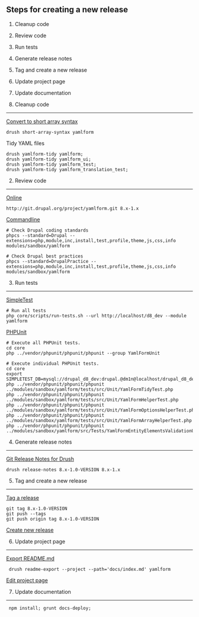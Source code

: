 
Steps for creating a new release
--------------------------------

  1. Cleanup code
  2. Review code
  3. Run tests
  4. Generate release notes
  5. Tag and create a new release
  6. Update project page
  7. Update documentation


1. Cleanup code
---------------

[Convert to short array syntax](https://www.drupal.org/project/short_array_syntax)

    drush short-array-syntax yamlform

Tidy YAML files

    drush yamlform-tidy yamlform; 
    drush yamlform-tidy yamlform_ui; 
    drush yamlform-tidy yamlform_test;
    drush yamlform-tidy yamlform_translation_test;


2. Review code
--------------

[Online](http://pareview.sh)

    http://git.drupal.org/project/yamlform.git 8.x-1.x

[Commandline](https://www.drupal.org/node/1587138)

    # Check Drupal coding standards
    phpcs --standard=Drupal --extensions=php,module,inc,install,test,profile,theme,js,css,info modules/sandbox/yamlform

    # Check Drupal best practices
    phpcs --standard=DrupalPractice --extensions=php,module,inc,install,test,profile,theme,js,css,info modules/sandbox/yamlform


3. Run tests
------------

[SimpleTest](https://www.drupal.org/node/645286)

    # Run all tests
    php core/scripts/run-tests.sh --url http://localhost/d8_dev --module yamlform

[PHPUnit](https://www.drupal.org/node/2116263)

    # Execute all PHPUnit tests.
    cd core
    php ../vendor/phpunit/phpunit/phpunit --group YamlFormUnit

    # Execute individual PHPUnit tests.
    cd core
    export SIMPLETEST_DB=mysql://drupal_d8_dev:drupal.@dm1n@localhost/drupal_d8_dev;
    php ../vendor/phpunit/phpunit/phpunit ../modules/sandbox/yamlform/tests/src/Unit/YamlFormTidyTest.php
    php ../vendor/phpunit/phpunit/phpunit ../modules/sandbox/yamlform/tests/src/Unit/YamlFormHelperTest.php
    php ../vendor/phpunit/phpunit/phpunit ../modules/sandbox/yamlform/tests/src/Unit/YamlFormOptionsHelperTest.php
    php ../vendor/phpunit/phpunit/phpunit ../modules/sandbox/yamlform/tests/src/Unit/YamlFormArrayHelperTest.php     
    php ../vendor/phpunit/phpunit/phpunit ../modules/sandbox/yamlform/src/Tests/YamlFormEntityElementsValidationUnitTest.php    


4. Generate release notes
-------------------------

[Git Release Notes for Drush](https://www.drupal.org/project/grn)

    drush release-notes 8.x-1.0-VERSION 8.x-1.x


5. Tag and create a new release
-------------------------------

[Tag a release](https://www.drupal.org/node/1066342)

    git tag 8.x-1.0-VERSION
    git push --tags
    git push origin tag 8.x-1.0-VERSION

[Create new release](https://www.drupal.org/node/add/project-release/2640714)


6. Update project page
----------------------

[Export README.md](https://www.drupal.org/project/readme)
    
     drush readme-export --project --path='docs/index.md' yamlform

[Edit project page](https://www.drupal.org/node/2640714/edit)


7. Update documentation
-----------------------

    
     npm install; grunt docs-deploy;
